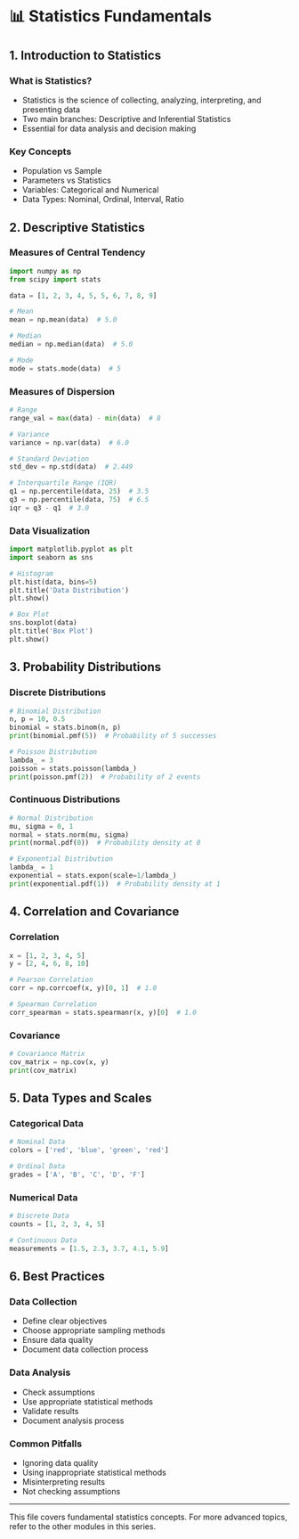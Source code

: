 # 📊 Statistics Fundamentals

## 1. Introduction to Statistics

### What is Statistics?

- Statistics is the science of collecting, analyzing, interpreting, and presenting data
- Two main branches: Descriptive and Inferential Statistics
- Essential for data analysis and decision making

### Key Concepts

- Population vs Sample
- Parameters vs Statistics
- Variables: Categorical and Numerical
- Data Types: Nominal, Ordinal, Interval, Ratio

## 2. Descriptive Statistics

### Measures of Central Tendency

```python
import numpy as np
from scipy import stats

data = [1, 2, 3, 4, 5, 5, 6, 7, 8, 9]

# Mean
mean = np.mean(data)  # 5.0

# Median
median = np.median(data)  # 5.0

# Mode
mode = stats.mode(data)  # 5
```

### Measures of Dispersion

```python
# Range
range_val = max(data) - min(data)  # 8

# Variance
variance = np.var(data)  # 6.0

# Standard Deviation
std_dev = np.std(data)  # 2.449

# Interquartile Range (IQR)
q1 = np.percentile(data, 25)  # 3.5
q3 = np.percentile(data, 75)  # 6.5
iqr = q3 - q1  # 3.0
```

### Data Visualization

```python
import matplotlib.pyplot as plt
import seaborn as sns

# Histogram
plt.hist(data, bins=5)
plt.title('Data Distribution')
plt.show()

# Box Plot
sns.boxplot(data)
plt.title('Box Plot')
plt.show()
```

## 3. Probability Distributions

### Discrete Distributions

```python
# Binomial Distribution
n, p = 10, 0.5
binomial = stats.binom(n, p)
print(binomial.pmf(5))  # Probability of 5 successes

# Poisson Distribution
lambda_ = 3
poisson = stats.poisson(lambda_)
print(poisson.pmf(2))  # Probability of 2 events
```

### Continuous Distributions

```python
# Normal Distribution
mu, sigma = 0, 1
normal = stats.norm(mu, sigma)
print(normal.pdf(0))  # Probability density at 0

# Exponential Distribution
lambda_ = 1
exponential = stats.expon(scale=1/lambda_)
print(exponential.pdf(1))  # Probability density at 1
```

## 4. Correlation and Covariance

### Correlation

```python
x = [1, 2, 3, 4, 5]
y = [2, 4, 6, 8, 10]

# Pearson Correlation
corr = np.corrcoef(x, y)[0, 1]  # 1.0

# Spearman Correlation
corr_spearman = stats.spearmanr(x, y)[0]  # 1.0
```

### Covariance

```python
# Covariance Matrix
cov_matrix = np.cov(x, y)
print(cov_matrix)
```

## 5. Data Types and Scales

### Categorical Data

```python
# Nominal Data
colors = ['red', 'blue', 'green', 'red']

# Ordinal Data
grades = ['A', 'B', 'C', 'D', 'F']
```

### Numerical Data

```python
# Discrete Data
counts = [1, 2, 3, 4, 5]

# Continuous Data
measurements = [1.5, 2.3, 3.7, 4.1, 5.9]
```

## 6. Best Practices

### Data Collection

- Define clear objectives
- Choose appropriate sampling methods
- Ensure data quality
- Document data collection process

### Data Analysis

- Check assumptions
- Use appropriate statistical methods
- Validate results
- Document analysis process

### Common Pitfalls

- Ignoring data quality
- Using inappropriate statistical methods
- Misinterpreting results
- Not checking assumptions

---

This file covers fundamental statistics concepts. For more advanced topics, refer to the other modules in this series.
